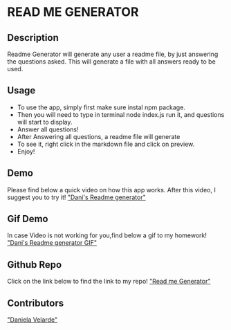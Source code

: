 # READ ME GENERATOR

## Description
Readme Generator will generate any user a readme file, by just answering the questions asked. This will generate a file with all answers ready to be used. 

## Usage

* To use the app, simply first make sure instal npm package.
* Then you will need to type in terminal node index.js run it, and questions will start to display.
* Answer all questions!
* After Answering all questions, a readme file will generate
* To see it, right click in the markdown file and click on preview.
* Enjoy!
## Demo
Please find below a quick video on how this app works. After this video, I suggest you to try it! 
["Dani's Readme generator"](./Demo/readme%20generator%20video%20demo.webm)

## Gif Demo
In case Video is not working for you,find below a gif to my homework!
["Dani's Readme generator GIF"](./Demo/gif%20readme.gif)

## Github Repo
Click on the link below to find the link to my repo!
["Read me Generator"](https://github.com/davelarde/Readme-gen.git)



## Contributors 
["Daniela Velarde"](https://www.linkedin.com/in/daniela-velarde-8baa13141/)


